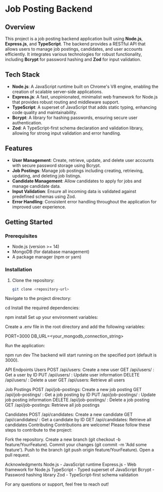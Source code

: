 # Job Posting Backend

## Overview

This project is a job posting backend application built using **Node.js**, **Express.js**, and **TypeScript**. The backend provides a RESTful API that allows users to manage job postings, candidates, and user accounts efficiently. It integrates various technologies for robust functionality, including **Bcrypt** for password hashing and **Zod** for input validation.

## Tech Stack

- **Node.js**: A JavaScript runtime built on Chrome's V8 engine, enabling the creation of scalable server-side applications.
- **Express.js**: A fast, unopinionated, minimalist web framework for Node.js that provides robust routing and middleware support.
- **TypeScript**: A superset of JavaScript that adds static typing, enhancing code quality and maintainability.
- **Bcrypt**: A library for hashing passwords, ensuring secure user authentication.
- **Zod**: A TypeScript-first schema declaration and validation library, allowing for strong input validation and error handling.

## Features

- **User Management**: Create, retrieve, update, and delete user accounts with secure password storage using Bcrypt.
- **Job Postings**: Manage job postings including creating, retrieving, updating, and deleting job listings.
- **Candidate Management**: Allow candidates to apply for jobs and manage candidate data.
- **Input Validation**: Ensure all incoming data is validated against predefined schemas using Zod.
- **Error Handling**: Consistent error handling throughout the application for improved user experience.

## Getting Started

### Prerequisites

- Node.js (version >= 14)
- MongoDB (for database management)
- A package manager (npm or yarn)

### Installation

1. Clone the repository:

   ```bash
   git clone <repository-url>
Navigate to the project directory:


cd <project-directory>
Install the required dependencies:


npm install
Set up your environment variables:

Create a .env file in the root directory and add the following variables:

PORT=3000
DB_URL=<your_mongodb_connection_string>

Run the application:

npm run dev
The backend will start running on the specified port (default is 3000).

API Endpoints
Users
POST /api/users: Create a new user
GET /api/users/
: Get a user by ID
PUT /api/users/
: Update user information
DELETE /api/users/
: Delete a user
GET /api/users: Retrieve all users


Job Postings
POST /api/job-postings: Create a new job posting
GET /api/job-postings/
: Get a job posting by ID
PUT /api/job-postings/
: Update job posting information
DELETE /api/job-postings/
: Delete a job posting
GET /api/job-postings: Retrieve all job postings


Candidates
POST /api/candidates: Create a new candidate
GET /api/candidates/
: Get a candidate by ID
GET /api/candidates: Retrieve all candidates
Contributing
Contributions are welcome! Please follow these steps to contribute to the project:

Fork the repository.
Create a new branch (git checkout -b feature/YourFeature).
Commit your changes (git commit -m 'Add some feature').
Push to the branch (git push origin feature/YourFeature).
Open a pull request.

Acknowledgments
Node.js - JavaScript runtime
Express.js - Web framework for Node.js
TypeScript - Typed superset of JavaScript
Bcrypt - Password hashing library
Zod - TypeScript-first schema validation

For any questions or support, feel free to reach out!

